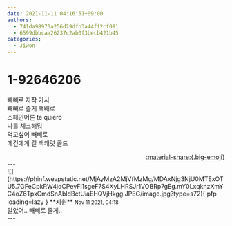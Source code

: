 ```yaml
---
date: 2021-11-11 04:16:51+09:00
authors:
  - 741da98970a256d29dfb3a44ff2cf091
  - 6599dbbcaa26237c2ab0f3becb421b45
categories:
  - Jiwon
---
```


# 1-92646206

<div class="post-container" markdown="1">
<div class="content-container md-sidebar__scrollwrap" markdown="1">

빼빼로 자작 가사<br>빼빼로 줄게 백배로<br>스페인어론 te quiero<br>나를 체크해둬<br>먹고싶어 빼빼로<br>메건에게 걸 백캐럿 골드

</div>
</div>

<div style="text-align: right;" markdown="1">
<a href="https://weverse.io/fromis9/fanpost/1-92646206" style="text-align: right;">:material-share:{.big-emoji}</a>
</div>
---

<div class="comments-container md-sidebar__scrollwrap" markdown="1">
<div class="comment" markdown="1">
<div class='id-container' markdown="1">
![](https://phinf.wevpstatic.net/MjAyMzA2MjVfMzMg/MDAxNjg3NjU0MTExOTU5.7GFeCpkRW4jdCPevFi1sgeF7S4XyLHRSJr1VOBRp7gEg.mY0LxqknzXmYC4oZ6TpxCmdSnAbldBctUiaEHQVjHkgg.JPEG/image.jpg?type=s72){ pfp loading=lazy }
**<span class="artist">지원</span>** <small>Nov 11 2021, 04:18</small><br>
</div>
<div class='comment-body' markdown="1">
알았어.. 빼빼로 줄게..
</div>
</div>
</div>
---
